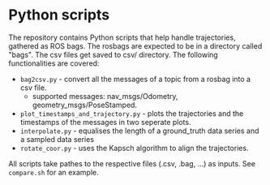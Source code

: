 # Python scripts
The repository contains Python scripts that help handle trajectories, gathered as ROS bags. The rosbags are expected to be in a directory called "bags". The csv files get saved to csv/ directory. The following functionalities are covered:

- `bag2csv.py` - convert all the messages of a topic from a rosbag into a csv file.
    - supported messages: nav_msgs/Odometry, geometry_msgs/PoseStamped.
- `plot_timestamps_and_trajectory.py` - plots the trajectories and the timestamps of the messages in two seperate plots.
- `interpolate.py` - equalises the length of a ground_truth data series and a sampled data series
- `rotate_coor.py` - uses the Kapsch algorithm to align the trajectories.

All scripts take pathes to the respective files (.csv, .bag, ...) as inputs. See `compare.sh` for an example.